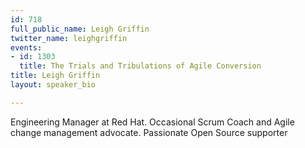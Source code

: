 ```yaml
---
id: 718
full_public_name: Leigh Griffin
twitter_name: leighgriffin
events:
- id: 1303
  title: The Trials and Tribulations of Agile Conversion
title: Leigh Griffin
layout: speaker_bio

---
```

Engineering Manager at Red Hat. Occasional Scrum Coach and Agile change management advocate. Passionate Open Source supporter